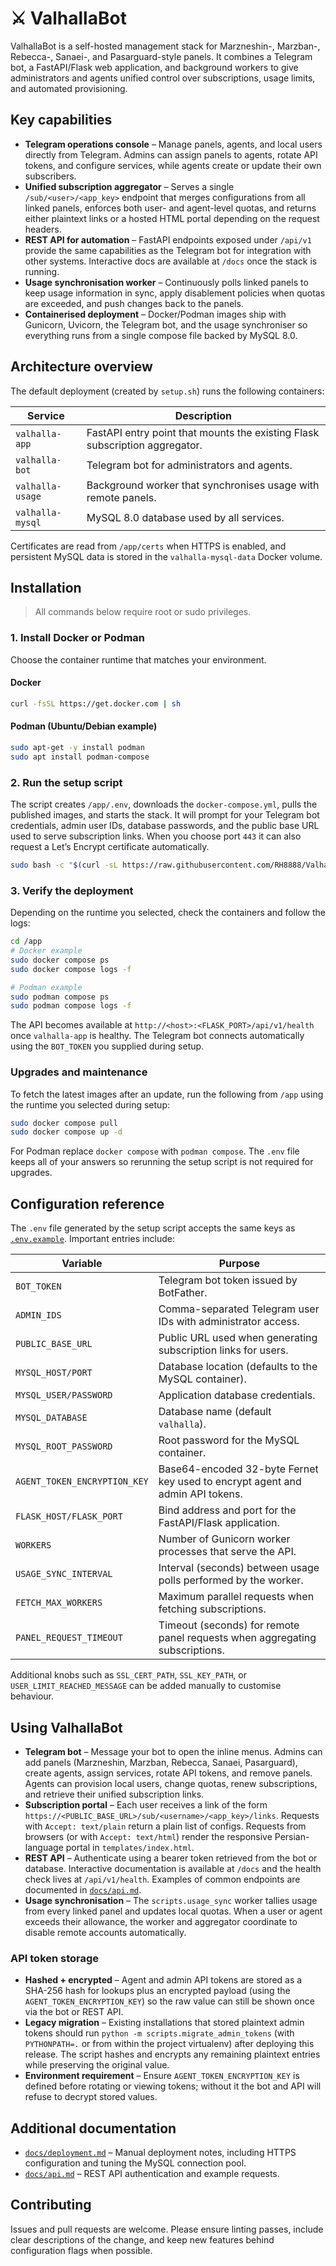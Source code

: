 # ⚔️ ValhallaBot

ValhallaBot is a self-hosted management stack for Marzneshin-, Marzban-, Rebecca-, Sanaei-,
and Pasarguard-style panels. It combines a Telegram bot, a FastAPI/Flask web
application, and background workers to give administrators and agents unified
control over subscriptions, usage limits, and automated provisioning.

## Key capabilities

- **Telegram operations console** – Manage panels, agents, and local users
  directly from Telegram. Admins can assign panels to agents, rotate API tokens,
  and configure services, while agents create or update their own subscribers.
- **Unified subscription aggregator** – Serves a single `/sub/<user>/<app_key>`
  endpoint that merges configurations from all linked panels, enforces both
  user- and agent-level quotas, and returns either plaintext links or a hosted
  HTML portal depending on the request headers.
- **REST API for automation** – FastAPI endpoints exposed under `/api/v1`
  provide the same capabilities as the Telegram bot for integration with other
  systems. Interactive docs are available at `/docs` once the stack is running.
- **Usage synchronisation worker** – Continuously polls linked panels to keep
  usage information in sync, apply disablement policies when quotas are
  exceeded, and push changes back to the panels.
- **Containerised deployment** – Docker/Podman images ship with Gunicorn,
  Uvicorn, the Telegram bot, and the usage synchroniser so everything runs from
  a single compose file backed by MySQL 8.0.

## Architecture overview

The default deployment (created by `setup.sh`) runs the following containers:

| Service            | Description                                                                 |
| ------------------ | --------------------------------------------------------------------------- |
| `valhalla-app`     | FastAPI entry point that mounts the existing Flask subscription aggregator. |
| `valhalla-bot`     | Telegram bot for administrators and agents.                                 |
| `valhalla-usage`   | Background worker that synchronises usage with remote panels.               |
| `valhalla-mysql`   | MySQL 8.0 database used by all services.                                    |

Certificates are read from `/app/certs` when HTTPS is enabled, and persistent
MySQL data is stored in the `valhalla-mysql-data` Docker volume.

## Installation

> All commands below require root or sudo privileges.

### 1. Install Docker or Podman

Choose the container runtime that matches your environment.

#### Docker

```sh
curl -fsSL https://get.docker.com | sh
```

#### Podman (Ubuntu/Debian example)

```sh
sudo apt-get -y install podman
sudo apt install podman-compose
```

### 2. Run the setup script

The script creates `/app/.env`, downloads the `docker-compose.yml`, pulls the
published images, and starts the stack. It will prompt for your Telegram bot
credentials, admin user IDs, database passwords, and the public base URL used to
serve subscription links. When you choose port `443` it can also request a
Let’s Encrypt certificate automatically.

```sh
sudo bash -c "$(curl -sL https://raw.githubusercontent.com/RH8888/Valhallabot/refs/heads/main/setup.sh)"
```

### 3. Verify the deployment

Depending on the runtime you selected, check the containers and follow the logs:

```sh
cd /app
# Docker example
sudo docker compose ps
sudo docker compose logs -f

# Podman example
sudo podman compose ps
sudo podman compose logs -f
```

The API becomes available at `http://<host>:<FLASK_PORT>/api/v1/health` once
`valhalla-app` is healthy. The Telegram bot connects automatically using the
`BOT_TOKEN` you supplied during setup.

### Upgrades and maintenance

To fetch the latest images after an update, run the following from `/app` using
the runtime you selected during setup:

```sh
sudo docker compose pull
sudo docker compose up -d
```

For Podman replace `docker compose` with `podman compose`. The `.env` file keeps
all of your answers so rerunning the setup script is not required for upgrades.

## Configuration reference

The `.env` file generated by the setup script accepts the same keys as
[`.env.example`](./.env.example). Important entries include:

| Variable               | Purpose                                                                 |
| ---------------------- | ------------------------------------------------------------------------ |
| `BOT_TOKEN`            | Telegram bot token issued by BotFather.                                 |
| `ADMIN_IDS`            | Comma-separated Telegram user IDs with administrator access.            |
| `PUBLIC_BASE_URL`      | Public URL used when generating subscription links for users.           |
| `MYSQL_HOST/PORT`      | Database location (defaults to the MySQL container).                    |
| `MYSQL_USER/PASSWORD`  | Application database credentials.                                       |
| `MYSQL_DATABASE`       | Database name (default `valhalla`).                                     |
| `MYSQL_ROOT_PASSWORD`  | Root password for the MySQL container.                                  |
| `AGENT_TOKEN_ENCRYPTION_KEY` | Base64-encoded 32-byte Fernet key used to encrypt agent and admin API tokens. |
| `FLASK_HOST/FLASK_PORT`| Bind address and port for the FastAPI/Flask application.                |
| `WORKERS`              | Number of Gunicorn worker processes that serve the API.                 |
| `USAGE_SYNC_INTERVAL`  | Interval (seconds) between usage polls performed by the worker.         |
| `FETCH_MAX_WORKERS`    | Maximum parallel requests when fetching subscriptions.                  |
| `PANEL_REQUEST_TIMEOUT` | Timeout (seconds) for remote panel requests when aggregating subscriptions. |

Additional knobs such as `SSL_CERT_PATH`, `SSL_KEY_PATH`, or `USER_LIMIT_REACHED_MESSAGE`
can be added manually to customise behaviour.

## Using ValhallaBot

- **Telegram bot** – Message your bot to open the inline menus. Admins can add
  panels (Marzneshin, Marzban, Rebecca, Sanaei, Pasarguard), create agents, assign services, rotate
  API tokens, and remove panels. Agents can provision local users, change
  quotas, renew subscriptions, and retrieve their unified subscription links.
- **Subscription portal** – Each user receives a link of the form
  `https://<PUBLIC_BASE_URL>/sub/<username>/<app_key>/links`. Requests with
  `Accept: text/plain` return a plain list of configs. Requests from browsers
  (or with `Accept: text/html`) render the responsive Persian-language portal in
  `templates/index.html`.
- **REST API** – Authenticate using a bearer token retrieved from the bot or
  database. Interactive documentation is available at `/docs` and the health
  check lives at `/api/v1/health`. Examples of common endpoints are documented
  in [`docs/api.md`](./docs/api.md).
- **Usage synchronisation** – The `scripts.usage_sync` worker tallies usage from
  every linked panel and updates local quotas. When a user or agent exceeds
  their allowance, the worker and aggregator coordinate to disable remote
  accounts automatically.

### API token storage

- **Hashed + encrypted** – Agent and admin API tokens are stored as a SHA-256
  hash for lookups plus an encrypted payload (using the
  `AGENT_TOKEN_ENCRYPTION_KEY`) so the raw value can still be shown once via the
  bot or REST API.
- **Legacy migration** – Existing installations that stored plaintext admin
  tokens should run `python -m scripts.migrate_admin_tokens` (with
  `PYTHONPATH=.` or from within the project virtualenv) after deploying this
  release. The script hashes and encrypts any remaining plaintext entries while
  preserving the original value.
- **Environment requirement** – Ensure `AGENT_TOKEN_ENCRYPTION_KEY` is defined
  before rotating or viewing tokens; without it the bot and API will refuse to
  decrypt stored values.

## Additional documentation

- [`docs/deployment.md`](./docs/deployment.md) – Manual deployment notes,
  including HTTPS configuration and tuning the MySQL connection pool.
- [`docs/api.md`](./docs/api.md) – REST API authentication and example requests.

## Contributing

Issues and pull requests are welcome. Please ensure linting passes, include
clear descriptions of the change, and keep new features behind configuration
flags when possible.
